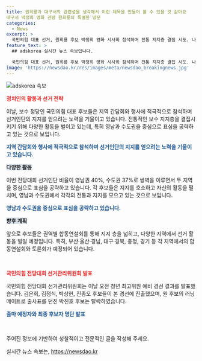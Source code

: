```yaml
---
title: 원희룡과 대구서의 관련성을 생각해서 이런 제목을 만들어 볼 수 있을 것 같아요 
대구서 박정희 영화 관람 원희룡의 특별한 방문
categories:
  - News
excerpt: >
  국민의힘 대표 선거, 원희룡 후보 박정희 영화 시사회 참석하며 전통 지지층 결집 시도. 나경원·윤상현 후보도 수도권·영남권 당원협의회에서 호소. 선거인단 비율을 중심으로 표심 공략. 후보들은 8일부터 권역별 합동연설회 시작하고, 방송 토론회도 진행 예정. 국민의힘 전당대회 선관위는 청년 최고위원 예비 경선 결과 발표.
feature_text: >
  ## adskorea 실시간 뉴스 속보입니다.

  국민의힘 대표 선거, 원희룡 후보 박정희 영화 시사회 참석하며 전통 지지층 결집 시도. 나경원·윤상현 후보도 수도권·영남권 당원협의회에서 호소. 선거인단 비율을 중심으로 표심 공략. 후보들은 8일부터 권역별 합동연설회 시작하고, 방송 토론회도 진행 예정. 국민의힘 전당대회 선관위는 청년 최고위원 예비 경선 결과 발표.
image: 'https://newsdao.kr/res/images/meta/newsdao_breakingnews.jpg'
---
```


<p><img src="https://newsdao.kr/res/images/meta/newsdao_breakingnews.jpg" alt="adskorea 속보" /></p>

<p><b><span style="color: #ee2323;">정치인의 활동과 선거 전략</span></b></p>

<p>이날, 보수 정당인 국민의힘 대표 후보들은 지역 간담회와 행사에 적극적으로 참석하며 선거인단의 지지를 얻으려는 노력을 기울이고 있습니다. 전통적인 보수 지지층을 결집시키기 위해 다양한 활동을 벌이고 있는데, 특히 영남과 수도권을 중심으로 표심을 공략하고 있는 것으로 보입니다.</p>

<p><b><span style="color: #1a5490;">지역 간담회와 행사에 적극적으로 참석하며 선거인단의 지지를 얻으려는 노력을 기울이고 있습니다.</span></b></p>

<p><b><span style="background-color: #21538527;">다양한 활동</span></b></p>

<p>이번 전당대회 선거인단 비율이 영남권 40%, 수도권 37%로 쌍벽을 이루면서 두 지역을 중심으로 표심을 공략하고 있습니다. 각 후보들은 지지를 호소하고 자신의 활동을 펼치며, 영남과 수도권에서 각각의 전통과 지지를 모으고 있는 것으로 보입니다.</p>

<p><b><span style="color: #1a5490;">영남과 수도권을 중심으로 표심을 공략하고 있습니다.</span></b></p>

<p><b><span style="background-color: #21538527;">향후 계획</span></b></p>

<p>앞으로 후보들은 권역별 합동연설회를 통해 지지 층을 넓히고, 다양한 지역에서 선거 활동을 벌일 예정입니다. 특히, 부산·울산·경남, 대구·경북, 충청, 경기 등 각 지역에서의 합동연설회와 토론회가 예정되어 있습니다.</p>

<p data-ke-size="size16">&nbsp;</p>

<p><b><span style="color: #ee2323;">국민의힘 전당대회 선거관리위원회 발표</span></b></p>

<p>국민의힘 전당대회 선거관리위원회는 이날 오전 청년 최고위원 예비 경선 결과를 발표했습니다. 김은희, 김정식, 박상현, 진종오 후보들이 본 경선에 진출했으며, 원 후보의 러닝메이트로 출사표를 던진 박진호 후보는 탈락하였습니다.</p>

<p><b><span style="color: #1a5490;">출마 예정자와 최종 후보자 명단 발표</span></b></p>

<p data-ke-size="size16">&nbsp;</p>

<p>주어진 정보에 기반하여 성찰적이고 전문적인 글을 작성해 주세요.</p>
실시간 뉴스 속보는, <a href="https://newsdao.kr" rel="dofollow">https://newsdao.kr</a>


